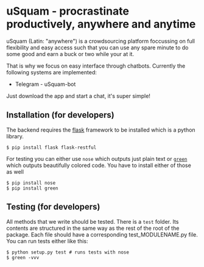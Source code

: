 # uSquam - procrastinate productively, anywhere and anytime

uSquam (Latin: "anywhere") is a crowdsourcing platform foccussing on full flexibility and 
easy access such that you can use any spare minute to do some good and earn a buck or two 
while your at it. 

That is why we focus on easy interface through chatbots. Currently the following systems
are implemented: 

* Telegram - uSquam-bot

Just download the app and start a chat, it's super simple!

## Installation (for developers)
The backend requires the [flask](http://flask.pocoo.org) framework to be installed which is
a python library. 

```shell
$ pip install flask flask-restful
```

For testing you can either use ```nose``` which outputs just plain text or 
[```green```](https://github.com/CleanCut/green) which 
outputs beautifully colored code. You have to install either of those as well 

```shell
$ pip install nose
$ pip install green
```

## Testing (for developers)
All methods that we write should be tested. There is a ```test``` folder. Its contents are 
structured in the same way as the rest of the root of the package. Each file should have a
corresponding test_MODULENAME.py file. You can run tests either like this:

```shell
$ python setup.py test # runs tests with nose
$ green -vvv
```